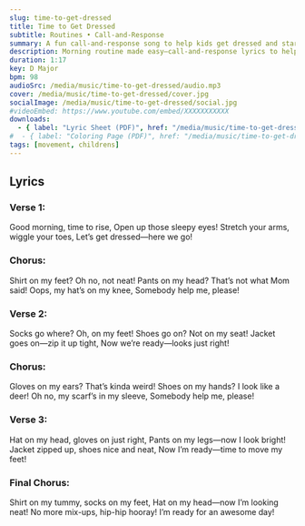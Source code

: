 ```yaml
---
slug: time-to-get-dressed
title: Time to Get Dressed
subtitle: Routines • Call-and-Response
summary: A fun call-and-response song to help kids get dressed and start their day.
description: Morning routine made easy—call-and-response lyrics to help kids build habits.
duration: 1:17
key: D Major
bpm: 98
audioSrc: /media/music/time-to-get-dressed/audio.mp3
cover: /media/music/time-to-get-dressed/cover.jpg
socialImage: /media/music/time-to-get-dressed/social.jpg
#videoEmbed: https://www.youtube.com/embed/XXXXXXXXXXX
downloads:
  - { label: "Lyric Sheet (PDF)", href: "/media/music/time-to-get-dressed/lyric-sheet.pdf" }
#  - { label: "Coloring Page (PDF)", href: "/media/music/time-to-get-dressed/coloring-page.pdf" }
tags: [movement, childrens]
---
```


## Lyrics
### Verse 1:
Good morning, time to rise,
Open up those sleepy eyes!
Stretch your arms, wiggle your toes,
Let’s get dressed—here we go!

### Chorus:
Shirt on my feet? Oh no, not neat!
Pants on my head? That’s not what Mom said!
Oops, my hat’s on my knee,
Somebody help me, please!

### Verse 2:
Socks go where? Oh, on my feet!
Shoes go on? Not on my seat!
Jacket goes on—zip it up tight,
Now we’re ready—looks just right!

### Chorus:
Gloves on my ears? That’s kinda weird!
Shoes on my hands? I look like a deer!
Oh no, my scarf’s in my sleeve,
Somebody help me, please!

### Verse 3:
Hat on my head, gloves on just right,
Pants on my legs—now I look bright!
Jacket zipped up, shoes nice and neat,
Now I’m ready—time to move my feet!

### Final Chorus:
Shirt on my tummy, socks on my feet,
Hat on my head—now I’m looking neat!
No more mix-ups, hip-hip hooray!
I’m ready for an awesome day!
